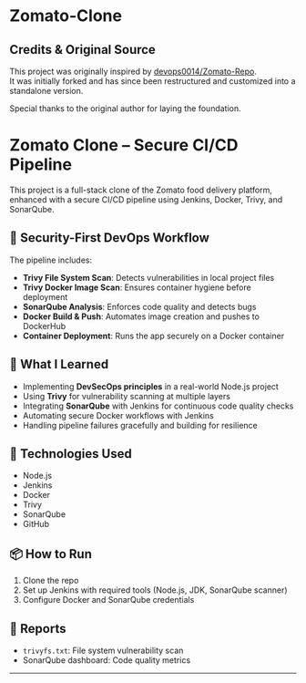 # Zomato-Clone

## Credits & Original Source

This project was originally inspired by [devops0014/Zomato-Repo](https://github.com/devops0014/Zomato-Repo).  
It was initially forked and has since been restructured and customized into a standalone version.

Special thanks to the original author for laying the foundation.

# Zomato Clone – Secure CI/CD Pipeline

This project is a full-stack clone of the Zomato food delivery platform, enhanced with a secure CI/CD pipeline using Jenkins, Docker, Trivy, and SonarQube.

## 🔐 Security-First DevOps Workflow

The pipeline includes:

- **Trivy File System Scan**: Detects vulnerabilities in local project files
- **Trivy Docker Image Scan**: Ensures container hygiene before deployment
- **SonarQube Analysis**: Enforces code quality and detects bugs
- **Docker Build & Push**: Automates image creation and pushes to DockerHub
- **Container Deployment**: Runs the app securely on a Docker container

## 🧠 What I Learned

- Implementing **DevSecOps principles** in a real-world Node.js project
- Using **Trivy** for vulnerability scanning at multiple layers
- Integrating **SonarQube** with Jenkins for continuous code quality checks
- Automating secure Docker workflows with Jenkins
- Handling pipeline failures gracefully and building for resilience

## 🚀 Technologies Used

- Node.js
- Jenkins
- Docker
- Trivy
- SonarQube
- GitHub

## 📦 How to Run

1. Clone the repo  
2. Set up Jenkins with required tools (Node.js, JDK, SonarQube scanner)  
3. Configure Docker and SonarQube credentials  

## 📁 Reports

- `trivyfs.txt`: File system vulnerability scan
- SonarQube dashboard: Code quality metrics

---
